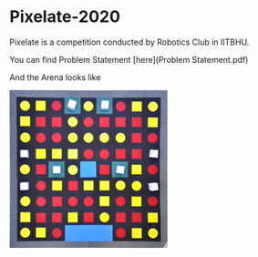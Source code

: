 # Pixelate-2020

Pixelate is a competition conducted by Robotics Club in IITBHU.

You can find Problem Statement [here](Problem Statement.pdf)

And the Arena looks like

<img src="mainArena.jpg" width="55%">

